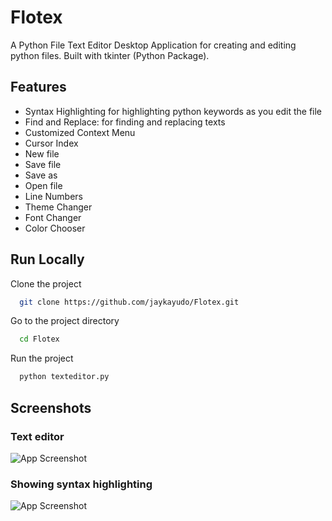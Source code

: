 
# Flotex

A Python File Text Editor Desktop Application for creating and editing python files. Built with tkinter (Python Package).


## Features

- Syntax Highlighting for highlighting python keywords as you edit the file
- Find and Replace: for finding and replacing texts
- Customized Context Menu
- Cursor Index
- New file
- Save file
- Save as
- Open file
- Line Numbers
- Theme Changer
- Font Changer
- Color Chooser


## Run Locally

Clone the project

```bash
  git clone https://github.com/jaykayudo/Flotex.git
```

Go to the project directory

```bash
  cd Flotex
```


Run the project

```bash
  python texteditor.py
```


## Screenshots

### Text editor
![App Screenshot](https://res.cloudinary.com/ds81lsf2c/image/upload/v1705875732/flotex2_crbspi.png)

### Showing syntax highlighting
![App Screenshot](https://res.cloudinary.com/ds81lsf2c/image/upload/v1705875732/flotex3_aj8j0j.png)
